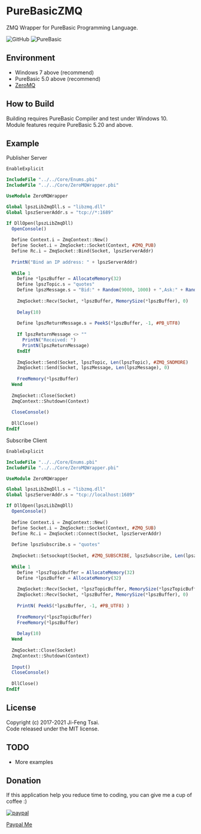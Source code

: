 # PureBasicZMQ

ZMQ Wrapper for PureBasic Programming Language.

![GitHub](https://img.shields.io/github/license/jiowcl/PureBasicZMQ.svg)
![PureBasic](https://img.shields.io/badge/language-PureBasic-blue.svg)

## Environment

- Windows 7 above (recommend)  
- PureBasic 5.0 above (recommend)  
- [ZeroMQ](https://github.com/zeromq)  

## How to Build

Building requires PureBasic Compiler and test under Windows 10.  
Module features require PureBasic 5.20 and above.

## Example

Publisher Server

```purebasic
EnableExplicit

IncludeFile "../../Core/Enums.pbi"
IncludeFile "../../Core/ZeroMQWrapper.pbi"

UseModule ZeroMQWrapper

Global lpszLibZmqDll.s = "libzmq.dll"
Global lpszServerAddr.s = "tcp://*:1689"

If DllOpen(lpszLibZmqDll)
  OpenConsole()
  
  Define Context.i = ZmqContext::New()
  Define Socket.i = ZmqSocket::Socket(Context, #ZMQ_PUB)
  Define Rc.i = ZmqSocket::Bind(Socket, lpszServerAddr)
  
  PrintN("Bind an IP address: " + lpszServerAddr)
  
  While 1
    Define *lpszBuffer = AllocateMemory(32)
    Define lpszTopic.s = "quotes"
    Define lpszMessage.s = "Bid:" + Random(9000, 1000) + ",Ask:" + Random(9000, 1000)
    
    ZmqSocket::Recv(Socket, *lpszBuffer, MemorySize(*lpszBuffer), 0)
    
    Delay(10)
    
    Define lpszReturnMessage.s = PeekS(*lpszBuffer, -1, #PB_UTF8)
    
    If lpszReturnMessage <> ""
      PrintN("Received: ")
      PrintN(lpszReturnMessage)
    EndIf
    
    ZmqSocket::Send(Socket, lpszTopic, Len(lpszTopic), #ZMQ_SNDMORE)
    ZmqSocket::Send(Socket, lpszMessage, Len(lpszMessage), 0)
    
    FreeMemory(*lpszBuffer)
  Wend
  
  ZmqSocket::Close(Socket)
  ZmqContext::Shutdown(Context)
  
  CloseConsole()
  
  DllClose()
EndIf
```

Subscribe Client

```purebasic
EnableExplicit

IncludeFile "../../Core/Enums.pbi"
IncludeFile "../../Core/ZeroMQWrapper.pbi"

UseModule ZeroMQWrapper

Global lpszLibZmqDll.s = "libzmq.dll"
Global lpszServerAddr.s = "tcp://localhost:1689"

If DllOpen(lpszLibZmqDll)
  OpenConsole()
  
  Define Context.i = ZmqContext::New()
  Define Socket.i = ZmqSocket::Socket(Context, #ZMQ_SUB)
  Define Rc.i = ZmqSocket::Connect(Socket, lpszServerAddr)
  
  Define lpszSubscribe.s = "quotes"
  
  ZmqSocket::Setsockopt(Socket, #ZMQ_SUBSCRIBE, lpszSubscribe, Len(lpszSubscribe))
  
  While 1
    Define *lpszTopicBuffer = AllocateMemory(32)
    Define *lpszBuffer = AllocateMemory(32)
    
    ZmqSocket::Recv(Socket, *lpszTopicBuffer, MemorySize(*lpszTopicBuffer), 0)
    ZmqSocket::Recv(Socket, *lpszBuffer, MemorySize(*lpszBuffer), 0)
    
    PrintN( PeekS(*lpszBuffer, -1, #PB_UTF8) )
    
    FreeMemory(*lpszTopicBuffer)
    FreeMemory(*lpszBuffer)
    
    Delay(10)
  Wend   
  
  ZmqSocket::Close(Socket)
  ZmqContext::Shutdown(Context)
  
  Input()
  CloseConsole()
  
  DllClose()
EndIf
```

## License

Copyright (c) 2017-2021 Ji-Feng Tsai.  
Code released under the MIT license.  

## TODO

- More examples  

## Donation

If this application help you reduce time to coding, you can give me a cup of coffee :)

[![paypal](https://www.paypalobjects.com/en_US/TW/i/btn/btn_donateCC_LG.gif)](https://www.paypal.com/cgi-bin/webscr?cmd=_s-xclick&hosted_button_id=3RNMD6Q3B495N&source=url)

[Paypal Me](https://paypal.me/jiowcl?locale.x=zh_TW)
